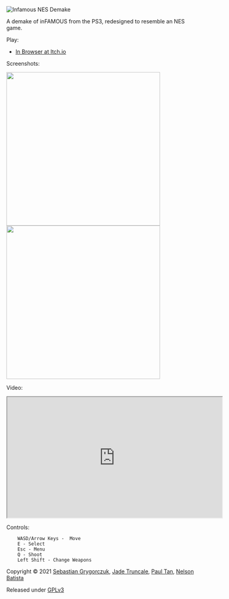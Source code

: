 ![Infamous NES Demake](https://img.itch.zone/aW1nLzU0MTMyMzEucG5n/original/YEDuF4.png)

A demake of inFAMOUS from the PS3, redesigned to resemble an NES game.

Play:

- [In Browser at Itch.io](https://orczuk.itch.io/infamous-nes-demake)

Screenshots:

<img src="https://img.itch.zone/aW1hZ2UvOTU0ODExLzU0MTI5MTIucG5n/original/39hERL.png" width="400">
<img src="https://img.itch.zone/aW1hZ2UvOTU0ODExLzU0MTI5MTEucG5n/original/S7XtYf.png" width="400">

Video:
<iframe width="560" height="315"
	src="https://www.youtube.com/embed/UgfjZ9ELSks">
</iframe>

Controls:
```
    WASD/Arrow Keys -  Move
    E - Select
    Esc - Menu
    Q - Shoot
    Left Shift - Change Weapons
```
Copyright © 2021 [Sebastian Grygorczuk](https://orczuk.github.io/), [Jade Truncale](https://ftruncale.bitbucket.io/), [Paul Tan](https://github.com/Neminem1203), [Nelson Batista](https://github.com/batistan)

Released under [GPLv3](gpl-3.0.txt)
